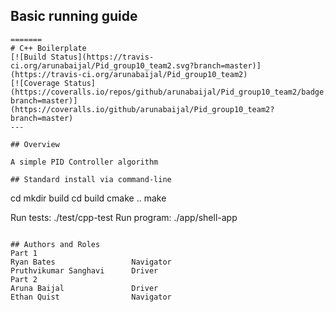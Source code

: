 ## Basic running guide

```
=======
# C++ Boilerplate
[![Build Status](https://travis-ci.org/arunabaijal/Pid_group10_team2.svg?branch=master)](https://travis-ci.org/arunabaijal/Pid_group10_team2)
[![Coverage Status](https://coveralls.io/repos/github/arunabaijal/Pid_group10_team2/badge.svg?branch=master)](https://coveralls.io/github/arunabaijal/Pid_group10_team2?branch=master)
---

## Overview

A simple PID Controller algorithm

## Standard install via command-line
```
cd <path to repository>
mkdir build
cd build
cmake ..
make

Run tests: ./test/cpp-test
Run program: ./app/shell-app
```

## Authors and Roles
Part 1
Ryan Bates                 Navigator
Pruthvikumar Sanghavi      Driver
Part 2
Aruna Baijal			   Driver
Ethan Quist				   Navigator
